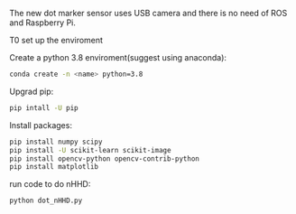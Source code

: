 The new dot marker sensor uses USB camera and there is no need of ROS and Raspberry Pi.

T0 set up the enviroment

Create a python 3.8 enviroment(suggest using anaconda):
```sh
conda create -n <name> python=3.8
```
Upgrad pip:
```sh
pip intall -U pip
```
Install packages:
```sh
pip install numpy scipy
pip install -U scikit-learn scikit-image
pip install opencv-python opencv-contrib-python
pip install matplotlib
```
run code to do nHHD:
```sh
python dot_nHHD.py
